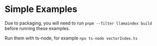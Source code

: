 # Simple Examples

Due to packaging, you will need to run `pnpm --filter llamaindex build` before running these examples.

Run them with ts-node, for example `npx ts-node vectorIndex.ts`
